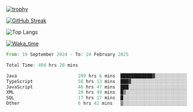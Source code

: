 <!--
**ren-joey/ren-joey** is a ✨ _special_ ✨ repository because its `README.md` (this file) appears on your GitHub profile.

Here are some ideas to get you started:

- 🔭 I’m currently working on ...
- 🌱 I’m currently learning ...
- 👯 I’m looking to collaborate on ...
- 🤔 I’m looking for help with ...
- 💬 Ask me about ...
- 📫 How to reach me: ...
- 😄 Pronouns: ...
- ⚡ Fun fact: ...
-->

[![trophy](https://github-profile-trophy.vercel.app/?username=ren-joey&theme=darkhub&column=5)](https://github.com/ren-joey)

[![GitHub Streak](https://streak-stats.demolab.com/?user=ren-joey&theme=dark)](https://github.com/ren-joey)

![Top Langs](https://github-readme-stats.vercel.app/api/top-langs?username=ren-joey&show_icons=true&layout=compact&locale=en&hide=html,CSS,scss,Pug,Twig&theme=dark)

[![Waka_time](https://github-readme-stats.vercel.app/api/wakatime?username=joeyren&theme=dark)](https://github.com/ren-joey)

<!--START_SECTION:waka-->

```rust
From: 19 September 2024 - To: 24 February 2025

Total Time: 404 hrs 28 mins

Java                       209 hrs 6 mins  ████████████▓░░░░░░░░░░░░   50.85 %
TypeScript                 58 hrs 13 mins  ███▓░░░░░░░░░░░░░░░░░░░░░   14.16 %
JavaScript                 46 hrs 47 mins  ███░░░░░░░░░░░░░░░░░░░░░░   11.38 %
XML                        20 hrs 49 mins  █▒░░░░░░░░░░░░░░░░░░░░░░░   05.07 %
SQL                        17 hrs 17 mins  █░░░░░░░░░░░░░░░░░░░░░░░░   04.21 %
Other                      6 hrs 42 mins   ▒░░░░░░░░░░░░░░░░░░░░░░░░   01.63 %
```

<!--END_SECTION:waka-->
